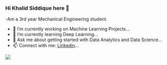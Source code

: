 ### Hi Khalid Siddique here 👋

-Am a 3rd year Mechanical Engineering student.
- 🔭 I’m currently working on Machine Learning Projects...
- 🌱 I’m currently learning Deep Learning...
- 💬 Ask me about getting started with Data Analytics and Data Science...
- 📫 Connect with me: [Linkedin](https://www.linkedin.com/in/md-khalid-siddique/)...

<img src = "https://github-readme-stats.vercel.app/api?username=Mdkhalidsiddique&&show_icons=true&title_color=solid crimson_color=navy blue_color=rgb(128 128 0)_color=red" >
